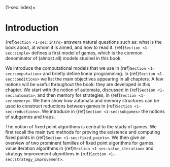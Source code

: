 (1-sec:index)=
# Introduction




{ref}`Section <1-sec:intro>` answers natural questions such as: what is the book about, at whom it is aimed, and how to read it.
{ref}`Section <1-sec:simple>` defines a first model of games, which is the common denominator of (almost all) models studied in this book.

We introduce the computational models that we use in  {ref}`Section <1-sec:computation>` and briefly define linear programming.
In  {ref}`Section <1-sec:conditions>` we list the main objectives appearing in all chapters.
A few notions will be useful throughout the book: they are developed in this chapter.
We start with the notion of automata, discussed in  {ref}`Section <1-sec:automata>`, and then memory for strategies, in  {ref}`Section <1-sec:memory>`.
We then show how automata and memory structures can be used to construct reductions between games in  {ref}`Section <1-sec:reductions>`.
We introduce in  {ref}`Section <1-sec:subgames>` the notions of subgames and traps.

The notion of fixed point algorithms is central to the study of games.
We first recall the main two methods for proving the existence and computing fixed points in  {ref}`Section <1-sec:fixed_points>`.
We then give an overview of two prominent families of fixed point algorithms for games:
value iteration algorithms in  {ref}`Section <1-sec:value_iteration>` and strategy improvement algorithms in  {ref}`Section <1-sec:strategy_improvement>`.


























